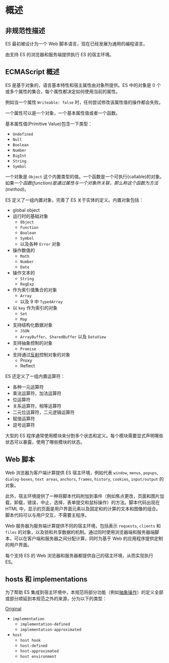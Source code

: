 # 概述

## 非规范性描述

ES 最初被设计为一个 Web 脚本语言，现在已经发展为通用的编程语言。

由支持 ES 的浏览器和服务端提供执行 ES 的宿主环境。

## ECMAScript 概述

ES 是基于对象的，语言基本特性和宿主属性由对象所提供。ES 中的对象是 0 个或多个属性的集合，每个属性都决定如何使用当前的属性。

例如当一个属性 `Writeable: false` 时，任何尝试修改该属性值的操作都会失败。

一个属性可以是一个对象，一个基本属性值或者一个函数。

基本属性值(Primitive Value)包含一下类型：

- `Undefined`
- `Null`
- `Boolean`
- `Number`
- `BigInt`
- `String`
- `Symbol`

一个对象是 `Object` 这个内置类型的值。一个函数是一个可执行(callable)的对象。如果一个*函数(function)*是通过属性与一个对象所关联，那么称这个函数为*方法(method)*。

ES 定义了一组内置对象，完善了 ES 关于实体的定义。内置对象包括：

- global object
- 运行时的基础对象
  - `Object`
  - `Function`
  - `Boolean`
  - `Symbol`
  - 以及各种 `Error` 对象
- 操作数值的
  - `Math`
  - `Number`
  - `Date`
- 操作文本的
  - `String`
  - `RegExp`
- 作为索引值集合的对象
  - `Array`
  - 以及 9 中 `TypedArray`
- 以 `key` 作为索引的对象
  - `Set`
  - `Map`
- 支持结构化数据对象
  - `JSON`
  - `ArrayBuffer`、`SharedBuffer` 以及 `DataView`
- 支持抽象控制的对象
  - `Promise`
- 支持通过[反射](https://en.wikipedia.org/wiki/Reflective_programming)控制对象的对象
  - Proxy
  - Reflect

ES 还定义了一组内置运算符：

- 各种一元运算符
- 乘法运算符，加法运算符
- 位运算符
- 关系运算符，相等运算符
- 二元位运算符，二元逻辑运算符
- 赋值运算符
- 逗号运算符

大型的 ES 程序通常使用模块来分割多个状态和定义。每个模块需要显式声明哪些状态可以暴露，使用了哪些模块的状态。

## Web 脚本

Web 浏览器为客户端计算提供 ES 宿主环境，例如代表 `window`, `menus`, `popups`, `dialog-boxes`, `text areas`, `anchors`, `frames`, `history`, `cookies`, `input/output` 的对象。

此外，宿主环境提供了一种将脚本代码附加到事件（例如焦点更改，页面和图片加载，卸载，错误，中止，选择，表单提交和鼠标操作）的方法。脚本代码出现在 HTML 中，显示的页面是用户界面元素以及固定和的计算的文本和图像的组合。脚本代码可以与用户交互，不需要主程序。

Web 服务器为服务端计算提供不同的宿主环境，包括表示 `requests`, `clients` 和 `files` 的对象，以及锁和共享数据的机制。通过同时使用浏览器端和服务器端脚本，可以在客户端和服务器之间分配计算，同时为基于 Web 的应用程序提供定制的用户界面。

每个支持 ES 的 Web 浏览器和服务器都提供自己的宿主环境，从而实现执行 ES。

## hosts 和 implementations

为了帮助 ES 集成到宿主环境中，本规范将部分功能（例如[抽象操作](https://tc39.es/ecma262/multipage/notational-conventions.html#sec-algorithm-conventions-abstract-operations)）的定义全部或部分顺延到本规范之外的来源，分为以下的类型：

[Original](https://tc39.es/ecma262/multipage/overview.html#sec-hosts-and-implementations)

- `implementation`
  - `implementation-defined`
  - `implementation-approximated`
- `host`
  - `host hook`
  - `host-defined`
  - `host-approximated`
  - `host environment`